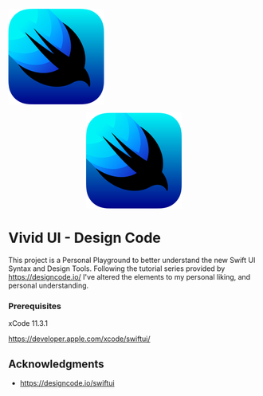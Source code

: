 ![](DesignCode_1/Assets.xcassets/swiftuiLogo.png)

<p align="center">
  <img src="https://github.com/gdavisiv/Vivid-UI---DesignCode/blob/UI-Updates/DesignCode_1/Assets.xcassets/swiftuiLogo.png">
</p>


# Vivid UI - Design Code

This project is a Personal Playground to better understand the new Swift UI Syntax and Design Tools.  Following the tutorial series provided by https://designcode.io/ I've altered the elements to my personal liking, and personal understanding.

### Prerequisites

xCode 11.3.1

https://developer.apple.com/xcode/swiftui/

## Acknowledgments

* https://designcode.io/swiftui
